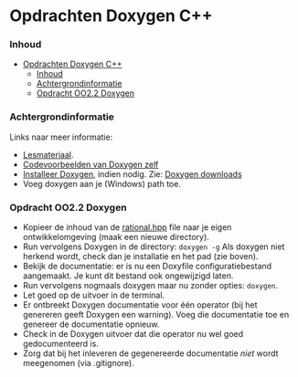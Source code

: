 # Opdrachten Doxygen C++[](title-id)

### Inhoud[](toc-id)
- [Opdrachten Doxygen C++](#opdrachten-doxygen-c)
    - [Inhoud](#inhoud)
    - [Achtergrondinformatie](#achtergrondinformatie)
    - [Opdracht OO2.2 Doxygen](#opdracht-oo22-doxygen)


### Achtergrondinformatie
Links naar meer informatie:
- [Lesmateriaal](README.md).
- [Codevoorbeelden van Doxygen zelf](https://www.doxygen.nl/manual/docblocks.html#docexamples)
- [Installeer Doxygen](https://www.doxygen.nl/manual/install.html), indien nodig. Zie: [Doxygen downloads](https://www.doxygen.nl/download.html)
- Voeg doxygen aan je (Windows) path toe. 

### Opdracht OO2.2 Doxygen
- Kopieer de inhoud van de [rational.hpp](./rational.hpp) file naar je eigen ontwikkelomgeving (maak een nieuwe directory).
- Run vervolgens Doxygen in de directory: `doxygen -g`
  Als doxygen niet herkend wordt, check dan je installatie en het pad (zie boven).
- Bekijk de documentatie: er is nu een Doxyfile configuratiebestand aangemaakt. Je kunt dit bestand ook ongewijzigd laten.
- Run vervolgens nogmaals doxygen maar nu zonder opties: `doxygen`.
- Let goed op de uitvoer in de terminal.
- Er ontbreekt Doxygen documentatie voor één operator (bij het genereren geeft Doxygen een warning). Voeg die documentatie toe en genereer de documentatie opnieuw. 
- Check in de Doxygen uitvoer dat die operator nu wel goed gedocumenteerd is. 
- Zorg dat bij het inleveren de gegenereerde documentatie *niet* wordt meegenomen (via .gitignore).